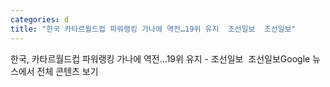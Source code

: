 ```yaml
---
categories: d
title: "한국 카타르월드컵 파워랭킹 가나에 역전…19위 유지  조선일보  조선일보"
---
```

한국, 카타르월드컵 파워랭킹 가나에 역전…19위 유지 - 조선일보&nbsp;&nbsp;조선일보Google 뉴스에서 전체 콘텐츠 보기